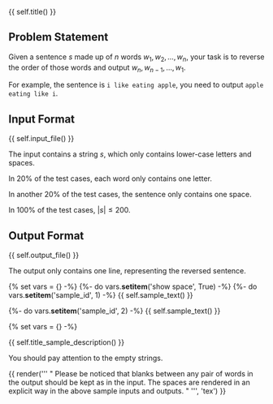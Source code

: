 {{ self.title() }}

## Problem Statement

Given a sentence $s$ made up of $n$ words $w_1, w_2, \dots, w_n$, your task is to reverse the order of those words and output $w_n, w_{n-1}, \dots, w_1$.

For example, the sentence is `i like eating apple`, you need to output `apple eating like i`.

## Input Format

{{ self.input_file() }}

The input contains a string $s$, which only contains lower-case letters and spaces.

In $20\%$ of the test cases, each word only contains one letter.

In another $20\%$ of the test cases, the sentence only contains one space.

In $100\%$ of the test cases, $|s| \leq 200$.

## Output Format

{{ self.output_file() }}

The output only contains one line, representing the reversed sentence.

{% set vars = {} -%}
{%- do vars.__setitem__('show space', True) -%}
{%- do vars.__setitem__('sample_id', 1) -%}
{{ self.sample_text() }}

{%- do vars.__setitem__('sample_id', 2) -%}
{{ self.sample_text() }}

{% set vars = {} -%}

{{ self.title_sample_description() }}

You should pay attention to the empty strings.

{{ render(''' "
Please be noticed that blanks between any pair of words in the output should be kept as in the input.  The spaces are rendered in an explicit way in the above sample inputs and outputs.
" ''', 'tex') }}
